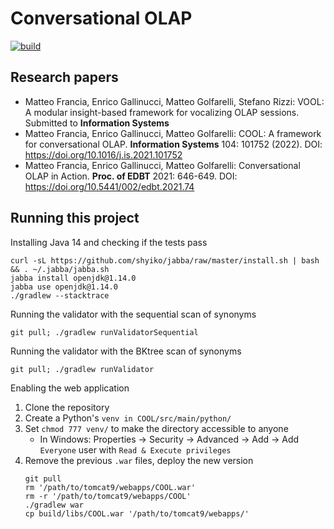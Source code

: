 # Conversational OLAP

[![build](https://github.com/big-unibo/Conversational-BI/actions/workflows/build.yml/badge.svg)](https://github.com/big-unibo/Conversational-BI/actions/workflows/build.yml)

## Research papers

- Matteo Francia, Enrico Gallinucci, Matteo Golfarelli, Stefano Rizzi: VOOL: A modular insight-based framework for vocalizing OLAP sessions. Submitted to **Information Systems**
- Matteo Francia, Enrico Gallinucci, Matteo Golfarelli: COOL: A framework for conversational OLAP. **Information Systems** 104: 101752 (2022). DOI: https://doi.org/10.1016/j.is.2021.101752
- Matteo Francia, Enrico Gallinucci, Matteo Golfarelli: Conversational OLAP in Action. **Proc. of EDBT** 2021: 646-649. DOI: https://doi.org/10.5441/002/edbt.2021.74

## Running this project

Installing Java 14 and checking if the tests pass

    curl -sL https://github.com/shyiko/jabba/raw/master/install.sh | bash && . ~/.jabba/jabba.sh
    jabba install openjdk@1.14.0
    jabba use openjdk@1.14.0
    ./gradlew --stacktrace

Running the validator with the sequential scan of synonyms

    git pull; ./gradlew runValidatorSequential


Running the validator with the BKtree scan of synonyms

    git pull; ./gradlew runValidator

Enabling the web application

1. Clone the repository
2. Create a Python's `venv in COOL/src/main/python/`
3. Set `chmod 777 venv/` to make the directory accessible to anyone
    - In Windows: Properties -> Security -> Advanced -> Add -> Add `Everyone` user with `Read & Execute privileges`
4.  Remove the previous `.war` files, deploy the new version
    ```
    git pull
    rm '/path/to/tomcat9/webapps/COOL.war'
    rm -r '/path/to/tomcat9/webapps/COOL'
    ./gradlew war
    cp build/libs/COOL.war '/path/to/tomcat9/webapps/'
    ```
